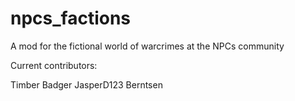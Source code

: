 # npcs_factions
A mod for the fictional world of warcrimes at the NPCs community


Current contributors:

Timber Badger
JasperD123
Berntsen
